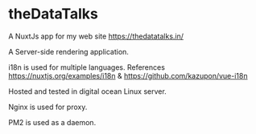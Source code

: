 # theDataTalks

A NuxtJs app for my web site https://thedatatalks.in/

A Server-side rendering application.

i18n is used for multiple languages. 
References https://nuxtjs.org/examples/i18n & https://github.com/kazupon/vue-i18n

Hosted and tested in digital ocean Linux server.

Nginx is used for proxy.

PM2 is used as a daemon.
